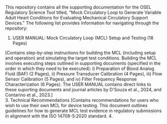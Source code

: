 This repository contains all the supporting documentation for the OSEL Regulatory Science Tool titled, "Mock Circulatory Loop to Generate Variable Adult Heart Conditions for Evaluating Mechanical Circulatory Support Devices." The following list provides information for navigating through the repository:
1. USER MANUAL: Mock Circulatory Loop (MCL) Setup and Testing (18 Pages)

  [Contains step-by-step instructions for building the MCL (including setup and operation) and simulating the target test conditions. Building the MCL involves executing steps outlined in supporting documents (specified in the order in which they need to be     executed): i) Preparation of Blood Analog Fluid (BAF) (2 Pages), ii) Pressure Transducer Calibration (4 Pages), iii) Flow Sensor Calibration (5 Pages), and iv) Filter Frequency Response Characterization (6 Pages). The USER MANUAL contains direct links to these suporting documents and journal articles by D'Souza et al., 2024, and Contarino et al., 2023.]  
3. Technical Recommendations [Contains recommendations for users who wish to use their own MCL for device testing. This document outlines guidelines for how to generate MCL test evidence in regulatory submissions in alignment with the ISO 14708-5:2020 standard.
4. 
